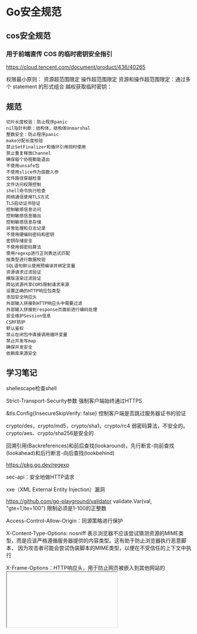 # Go安全规范

## cos安全规范

### 用于前端直传 COS 的临时密钥安全指引

https://cloud.tencent.com/document/product/436/40265

权限最小原则：
资源超范围限定
操作超范围限定
资源和操作超范围限定：通过多个 statement 的形式组合
越权获取临时密钥：

## 规范

```text
切片长度校验：防止程序panic
nil指针判断：结构体，结构体Unmarshal
整数安全：防止程序panic
make分配长度校验
禁止SetFinalizer和循环引用同时使用
禁止重复释放Channel
确保每个协程都能退出
不使用unsafe包
不使用slice作为函数入参
文件路径穿越检查
文件访问权限控制
shell命令执行检查
网络通信使用TLS方式
TLS启动证书验证
控制敏感信息访问
控制敏感信息输出
控制敏感信息存储
异常处理和日志记录
不使用硬编码密码和密钥
密钥存储安全
不使用弱密码算法
使用regexp进行正则表达式匹配
按类型进行数据校验
SQL语句默认使用预编译并绑定变量
资源请求过滤验证
模版渲染过滤验证
跨站资源共享CORS限制请求来源
设置正确的HTTP响应包类型
添加安全响应头
外部输入拼接到HTTP响应头中需要过滤
外部输入拼接到response页面前进行编码处理
安全维护Session信息
CSRF防护
默认鉴权
禁止在闭包中直接调用循环变量
禁止并发写map
确保并发安全
依赖库来源安全
```

## 学习笔记

shellescape检查shell

Strict-Transport-Security参数 强制客户端始终通过HTTPS

&tls.Config{InsecureSkipVerify: false} 控制客户端是否跳过服务器证书的验证

crypto/des，crypto/md5，crypto/sha1，crypto/rc4 弱密码算法，不安全的。crypto/aes、crypto/sha256是安全的

回溯引用(Backreferences)和前后查找(lookaround)，先行断言-向前查找(lookahead)和后行断言-向后查找(lookbehind)

https://pkg.go.dev/regexp

sec-api：安全地做HTTP请求

xxe（XML External Entity Injection）漏洞

https://github.com/go-playground/validator validate.Var(val, "gte=1,lte=100") 限制必须是1-100的正整数

Access-Control-Allow-Origin：同源策略进行保护

X-Content-Type-Options: nosniff 表示浏览器不应该尝试猜测资源的MIME类型，而是应该严格遵循服务器提供的内容类型。这有助于防止浏览器执行恶意脚本，
因为攻击者可能会尝试伪装脚本的MIME类型，以便在不受信任的上下文中执行

X-Frame-Options：HTTP响应头，用于防止网页被嵌入到其他网站的<iframe>、<frame>或<object>标签中，从而防止点击劫持攻击（Clickjacking）
DENY：表示网页不能被嵌入到任何其他网站的<iframe>、<frame>或<object>标签中。
SAMEORIGIN：表示网页只能被嵌入到同源的网站的<iframe>、<frame>或<object>标签中。
ALLOW-FROM uri：表示网页只能被嵌入到指定URI的网站的<iframe>、<frame>或<object>标签中。

CSRF：Cross-Site Request Forgery 跨站请求伪造
陌生链接不要随便点 https://blog.poetries.top/browser-working-principle/guide/part6/lesson34.html

CORS：Cross-Origin Resource Sharing 跨站资源共享

https://github.com/gorilla/csrf csrf_toke值 csrf.Protect 了确保CSRF保护的有效性，你需要在表单中包含CSRF令牌

tRPC bkn插件，框架级CSRF漏洞对抗机制

防御CSRF：Token、验证码机制、浏览器SameSite Cookies功能

CSRF防御最好是：referer检查 + csrf_token

白名单

最小权限原则

Horus 开源组件风险检测（依赖包检测）

## 问题

重复释放channel，为什么会造成DOS攻击？

